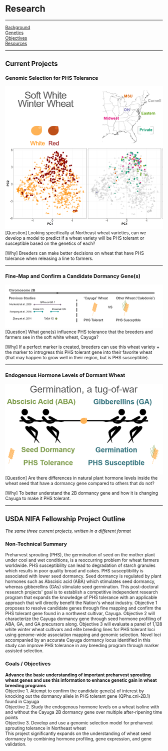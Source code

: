 # Research <a id="top"></a>   

---------

[Background](./research.html)  
[Genetics](./Genetics.html)  
[Objectives]()  
[Resources](./resources.html)  

----------

## Current Projects  
### Genomic Selection for PHS Tolerance   
![](https://github.com/shantel-martinez/Lab_Resources/blob/master/example_img/GS_PC.PNG?raw=true)   
[Question] Looking specifically at Northeast wheat varieties, can we develop a model to predict if a wheat variety will be PHS tolerant or susceptible based on the genetics of each?  

[Why] Breeders can make better decisions on wheat that have PHS tolerance when releasing a line to farmers.    

----------
### Fine-Map and Confirm a Candidate Dormancy Gene(s)    
![](https://github.com/shantel-martinez/Lab_Resources/blob/master/example_img/MappingCayuga.PNG?raw=true)  
[Question] What gene(s) influence PHS tolerance that the breeders and farmers see in the soft white wheat, Cayuga?  

[Why] If a perfect marker is created, breeders can use this wheat variety + the marker to introgress this PHS tolerant gene into their favorite wheat (that may happen to grow well in their region, but is PHS susceptible).    

----------
### Endogenous Hormone Levels of Dormant Wheat  
![](https://github.com/shantel-martinez/Lab_Resources/blob/master/example_img/Hormone_TugofWar.PNG?raw=true)   
[Question] Are there differences in natural plant hormone levels inside the wheat seed that have a dormancy gene compared to others that do not?   

[Why] To better understand the 2B dormancy gene and how it is changing Cayuga to make it PHS tolerant.    

----------

## USDA NIFA Fellowship Project Outline
*The same three current projects, written in a different format*

### Non-Technical Summary  
Preharvest sprouting (PHS), the germination of seed on the mother plant under cool and wet conditions, is a reoccurring problem for wheat farmers worldwide. PHS susceptibility can lead to degradation of starch granules which results in poor quality bread and cakes. PHS susceptibility is associated with lower seed dormancy. Seed dormancy is regulated by plant hormones such as Abscisic acid (ABA) which stimulates seed dormancy, whereas gibberellins (GAs) stimulate seed germination. This post-doctoral research projects' goal is to establish a competitive independent research program that expands the knowledge of PHS tolerance with an applicable approach that will directly benefit the Nation's wheat industry. Objective 1 proposes to resolve candidate genes through fine mapping and confirm the PHS tolerant gene found in a northwest cultivar, Cayuga. Objective 2 will characterize the Cayuga dormancy gene through seed hormone profiling of ABA, GA, and GA precursors along. Objective 3 will evaluate a panel of 1,128 white winter wheat cultivars and elite breeding lines for PHS tolerant loci using genome-wide association mapping and genomic selection. Novel loci accompanied by an accurate Cayuga dormancy locus identified in this study can improve PHS tolerance in any breeding program through marker assisted selection.  

### Goals / Objectives  
**Advance the basic understanding of important preharvest sprouting wheat genes and use this information to enhance genetic gain in wheat breeding programs**  
Objective 1. Attempt to confirm the candidate gene(s) of interest by knocking out the dormancy allele in PHS tolerant gene (QPhs.cnl-2B.1) found in Cayuga  
Objective 2. Study the endogenous hormone levels on a wheat isoline with and without the Cayuga 2B dormancy gene over multiple after-ripening time points  
Objective 3. Develop and use a genomic selection model for preharvest sprouting tolerance in Northeast wheat   
This project significantly expands on the understanding of wheat seed dormancy by combining hormone profiling, gene expression, and gene validation.   

